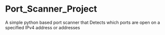 # Port_Scanner_Project
 A simple python based port scanner that Detects which ports are open on a specified IPv4 address or addresses
